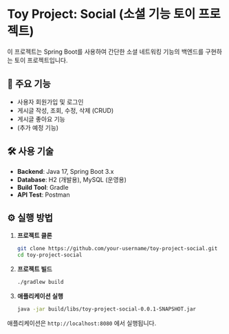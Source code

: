 # Toy Project: Social (소셜 기능 토이 프로젝트)

이 프로젝트는 Spring Boot를 사용하여 간단한 소셜 네트워킹 기능의 백엔드를 구현하는 토이 프로젝트입니다.

## 🚀 주요 기능

- 사용자 회원가입 및 로그인
- 게시글 작성, 조회, 수정, 삭제 (CRUD)
- 게시글 좋아요 기능
- (추가 예정 기능)

## 🛠️ 사용 기술

- **Backend**: Java 17, Spring Boot 3.x
- **Database**: H2 (개발용), MySQL (운영용)
- **Build Tool**: Gradle
- **API Test**: Postman

## ⚙️ 실행 방법

1.  **프로젝트 클론**
    ```sh
    git clone https://github.com/your-username/toy-project-social.git
    cd toy-project-social
    ```

2.  **프로젝트 빌드**
    ```sh
    ./gradlew build
    ```

3.  **애플리케이션 실행**
    ```sh
    java -jar build/libs/toy-project-social-0.0.1-SNAPSHOT.jar
    ```

애플리케이션은 `http://localhost:8080` 에서 실행됩니다.